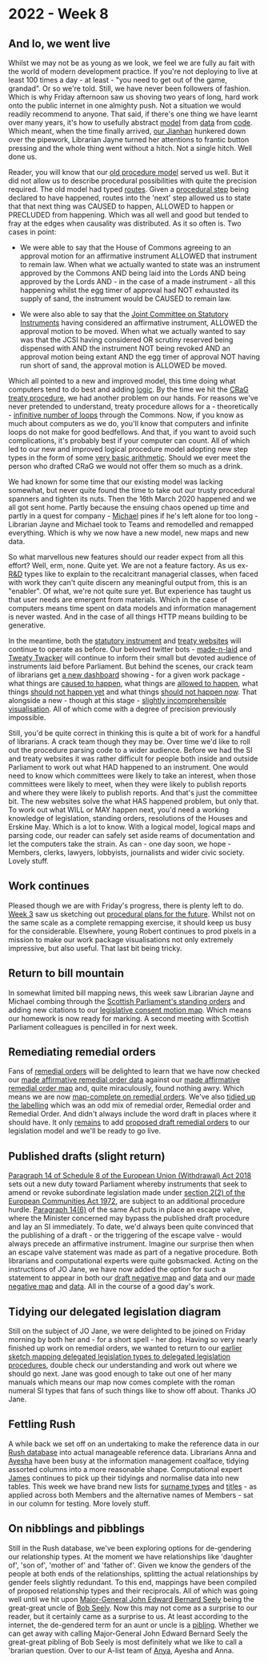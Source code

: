 # 2022 - Week 8

## And lo, we went live

Whilst we may not be as young as we look, we feel we are fully au fait with the world of modern development practice. If you're not deploying to live at least 100 times a day - at least - "you need to get out of the game, grandad". Or so we're told. Still, we have never been followers of fashion. Which is why Friday afternoon saw us shoving two years of long, hard work onto the public internet in one almighty push. Not a situation we would readily recommend to anyone. That said, if there's one thing we have learnt over many years, it's how to usefully abstract [model](https://ukparliament.github.io/ontologies/procedure/procedure-ontology.html) from [data](https://ukparliament.github.io/ontologies/procedure/maps/) from [code](https://parliamentary-procedures.herokuapp.com/meta/comments). Which meant, when the time finally arrived, [our Jianhan](https://twitter.com/jianhanzhu) hunkered down over the pipework, Librarian Jayne turned her attentions to frantic button pressing and the whole thing went without a hitch. Not a single hitch. Well done us.

Reader, you will know that our [old procedure model](https://ukparliament.github.io/ontologies/procedure/flowcharts/meta/design-notes/with-route-types/) served us well. But it did not allow us to describe procedural possibilities with quite the precision required. The old model had typed [routes](https://ukparliament.github.io/ontologies/procedure/procedure-ontology.html#d4e164). Given a [procedural step](https://ukparliament.github.io/ontologies/procedure/procedure-ontology.html#d4e175) being declared to have happened, routes into the 'next' step allowed us to state that that next thing was CAUSED to happen, ALLOWED to happen or PRECLUDED from happening. Which was all well and good but tended to fray at the edges when causality was distributed. As it so often is. Two cases in point:

* We were able to say that the House of Commons agreeing to an approval motion for an affirmative instrument ALLOWED that instrument to remain law. When what we actually wanted to state was an instrument approved by the Commons AND being laid into the Lords AND being approved by the Lords AND - in the case of a made instrument - all this happening whilst the egg timer of approval had NOT exhausted its supply of sand, the instrument would be CAUSED to remain law.

* We were also able to say that the [Joint Committee on Statutory Instruments](https://committees.parliament.uk/committee/148/statutory-instruments-joint-committee/) having considered an affirmative instrument, ALLOWED the approval motion to be moved. When what we actually wanted to say was that the JCSI having considered OR scrutiny reserved being dispensed with AND the instrument NOT being revoked AND an approval motion being extant AND the egg timer of approval NOT having run short of sand, the approval motion is ALLOWED be moved.

Which all pointed to a new and improved model, this time doing what computers tend to do best and adding [logic](https://ukparliament.github.io/ontologies/procedure/maps/meta/design-notes/#logic-steps). By the time we hit the [CRaG treaty procedure](https://ukparliament.github.io/ontologies/procedure/maps/treaties/crag-treaties/crag-treaties.pdf), we had another problem on our hands. For reasons we've never pretended to understand, treaty procedure allows for a - theoretically - [infinitive number of loops](https://www.legislation.gov.uk/ukpga/2010/25/section/20#section-20-5) through the Commons. Now, if you know as much about computers as we do, you'll know that computers and infinite loops do not make for good bedfellows. And that, if you want to avoid such complications, it's probably best if your computer can count. All of which led to our new and improved logical procedure model adopting new step types in the form of some [very basic arithmetic](https://ukparliament.github.io/ontologies/procedure/maps/meta/design-notes/#arithmetic-steps). Should we ever meet the person who drafted CRaG we would not offer them so much as a drink.

We had known for some time that our existing model was lacking somewhat, but never quite found the time to take out our trusty procedural spanners and tighten its nuts. Then the 16th March 2020 happened and we all got sent home. Partly because the ensuing chaos opened up time and partly in a quest for company - [Michael](https://twitter.com/fantasticlife) pines if he's left alone for too long - Librarian Jayne and Michael took to Teams and remodelled and remapped everything. Which is why we now have a new model, new maps and new data.

So what marvellous new features should our reader expect from all this effort? Well, erm, none. Quite yet. We are not a feature factory. As us ex-[R&D](https://www.bbc.co.uk/rd) types like to explain to the recalcitrant managerial classes, when faced with work they can't quite discern any meaningful output from, this is an "enabler". Of what, we're not quite sure yet. But experience has taught us that user needs are emergent from materials. Which in the case of computers means time spent on data models and information management is never wasted. And in the case of all things HTTP means building to be generative.

In the meantime, both the [statutory instrument](https://statutoryinstruments.parliament.uk/) and [treaty websites](https://treaties.parliament.uk/) will continue to operate as before. Our beloved twitter bots - [made-n-laid](https://twitter.com/madenlaid) and [Tweaty Twacker](https://twitter.com/TweatyTwacker) will continue to inform their small but devoted audience of instruments laid before Parliament. But behind the scenes, our crack team of librarians get [a new dashboard](https://procedures.azurewebsites.net/WorkPackages/8/stepreport) showing - for a given work package - what things are [caused to happen](https://procedures.azurewebsites.net/WorkPackages/8/stepreport#shouldhappen), what things are [allowed to happen](https://procedures.azurewebsites.net/WorkPackages/8/stepreport#mayhappen), what things [should not happen yet](https://procedures.azurewebsites.net/WorkPackages/8/stepreport#notyethappen) and what things [should not happen now](https://procedures.azurewebsites.net/WorkPackages/8/stepreport#untraversable). That alongside a new - though at this stage - [slightly incomprehensible visualisation](https://procedures.azurewebsites.net/WorkPackages/8/graph). All of which come with a degree of precision previously impossible.

Still, you'd be quite correct in thinking this is quite a bit of work for a handful of librarians. A crack team though they may be. Over time we'd like to roll out the procedure parsing code to a wider audience. Before we had the SI and treaty websites it was rather difficult for people both inside and outside Parliament to work out what HAD happened to an instrument. One would need to know which committees were likely to take an interest, when those committees were likely to meet, when they were likely to publish reports and where they were likely to publish reports. And that's just the committee bit. The new websites solve the what HAS happened problem, but only that. To work out what WILL or MAY happen next, you'd need a working knowledge of legislation, standing orders, resolutions of the Houses and Erskine May. Which is a lot to know. With a logical model, logical maps and parsing code, our reader can safely set aside reams of documentation and let the computers take the strain. As can - one day soon, we hope - Members, clerks, lawyers, lobbyists, journalists and wider civic society. Lovely stuff.

## Work continues

Pleased though we are with Friday's progress, there is plenty left to do. [Week 3](https://ukparliament.github.io/ontologies/meta/weeknotes/2022/03/#procedural-planning) saw us sketching out [procedural plans for the future](https://ukparliament.github.io/ontologies/meta/weeknotes/2022/03/). Whilst not on the same scale as a complete remapping exercise, it should keep us busy for the considerable. Elsewhere, young Robert continues to prod pixels in a mission to make our work package visualisations not only extremely impressive, but also useful. That last bit being tricky.


## Return to bill mountain

In somewhat limited bill mapping news, this week saw Librarian Jayne and Michael combing through the [Scottish Parliament's standing orders](https://www.parliament.scot/about/how-parliament-works/parliament-rules-and-guidance/standing-orders) and adding new citations to our [legislative consent motion map](https://ukparliament.github.io/ontologies/procedure/maps/legislation/primary/public-bills/components/devolved-legislature-consent/scottish-parliament/scottish-parliament-consent.pdf). Which means our homework is now ready for marking. A second meeting with Scottish Parliament colleagues is pencilled in for next week.

## Remediating remedial orders

Fans of [remedial orders](https://www.parliament.uk/site-information/glossary/remedial-orders/) will be delighted to learn that we have now checked our [made affirmative remedial order data](https://ukparliament.github.io/ontologies/procedure/maps/legislation/secondary/statutory-instruments/super-affirmative-procedures/remedial-orders/made-affirmative/made-affirmative.svg) against our [made affirmative remedial order map](https://ukparliament.github.io/ontologies/procedure/maps/legislation/secondary/statutory-instruments/super-affirmative-procedures/remedial-orders/made-affirmative/made-affirmative.pdf) and, quite miraculously, found nothing awry. Which means we are now [map-complete on remedial orders](https://ukparliament.github.io/ontologies/procedure/maps/legislation/secondary/#remedial-orders). We've also [tidied up the labelling](https://trello.com/c/qj4ri4AL/270-step-names-in-remedial-order-maps-downcase-remedial-order-add-remedial-where-missing-include-draft-where-necessary) which was an odd mix of remedial order, Remedial order and Remedial Order. And didn't always include the word draft in places where it should have. It only [remains](https://trello.com/c/9vb3lhMw/68-allow-for-proposed-remedial-orders-staging) to add [proposed draft remedial orders](https://ukparliament.github.io/ontologies/legislation/legislation-ontology.html#d4e206) to our legislation model and we'll be ready to go live.

## Published drafts (slight return)

[Paragraph 14 of Schedule 8 of the European Union (Withdrawal) Act 2018](https://www.legislation.gov.uk/ukpga/2018/16/schedule/8#schedule-8-paragraph-14-1) sets out a new duty toward Parliament whereby instruments that seek to amend or revoke subordinate legislation made under [section 2(2) of the European Communities Act 1972](https://www.legislation.gov.uk/ukpga/1972/68/section/2/2020-01-31#section-2-2), are subject to an additional procedure hurdle. [Paragraph 14(6)](https://www.legislation.gov.uk/ukpga/2018/16/schedule/8#schedule-8-paragraph-14-6) of the same Act puts in place an escape valve, where the Minister concerned may bypass the published draft procedure and lay an SI immediately. To date, we'd always been quite convinced that the publishing of a draft - or the triggering of the escape valve - would always precede an affirmative instrument. Imagine our surprise then when an escape valve statement was made as part of a negative procedure. Both librarians and computational experts were quite gobsmacked. Acting on the instructions of JO Jane, we have now added the option for such a statement to appear in both our [draft negative map](https://ukparliament.github.io/ontologies/procedure/maps/legislation/secondary/statutory-instruments/negative-procedures/draft/draft-negative.pdf) and [data](https://ukparliament.github.io/ontologies/procedure/maps/legislation/secondary/statutory-instruments/negative-procedures/draft/draft-negative.svg) and our [made negative map](https://ukparliament.github.io/ontologies/procedure/maps/legislation/secondary/statutory-instruments/negative-procedures/made/made-negative.pdf) and [data](https://ukparliament.github.io/ontologies/procedure/maps/legislation/secondary/statutory-instruments/negative-procedures/made/made-negative.svg). All in the course of a good day's work.

## Tidying our delegated legislation diagram

Still on the subject of JO Jane, we were delighted to be joined on Friday morning by both her and - for a short spell - her dog. Having so very nearly finished up work on remedial orders, we wanted to return to our [earlier sketch mapping delegated legislation types to delegated legislation procedures](https://github.com/ukparliament/ontologies/blob/master/legislation/delegated-legislation/delegated-legislation.svg), double check our understanding and work out where we should go next. Jane was good enough to take out one of her many manuals which means our map now comes complete with the roman numeral SI types that fans of such things like to show off about. Thanks JO Jane.

## Fettling Rush

A while back we set off on an undertaking to make the reference data in our [Rush database](https://membersafter1832.historyofparliamentonline.org/) into actual manageable reference data. Librarians Anna and [Ayesha](https://twitter.com/askalibrarylady) have been busy at the information management coalface, tidying assorted columns into a more reasonable shape. Computational expert [James](https://twitter.com/jamesjefferies) continues to pick up their tidyings and normalise data into new tables. This week we have brand new lists for [surname types](https://membersafter1832.historyofparliamentonline.org/surname_types) and [titles](https://membersafter1832.historyofparliamentonline.org/honorifics) - as applied across both Members and the alternative names of Members - sat in our column for testing. More lovely stuff.

## On nibblings and pibblings

Still in the Rush database, we've been exploring options for de-gendering our relationship types. At the moment we have relationships like 'daughter of', 'son of', 'mother of' and 'father of'. Given we know the genders of the people at both ends of the relationships, splitting the actual relationships by gender feels slightly redundant. To this end, mappings have been compiled of proposed relationship types and their reciprocals. All of which was going well until we hit upon [Major-General John Edward Bernard Seely](https://membersafter1832.historyofparliamentonline.org/members/8073) being the great-great uncle of [Bob Seely](https://membersafter1832.historyofparliamentonline.org/members/9910). Now this may not come as a surprise to our reader, but it certainly came as a surprise to us. At least according to the internet, the de-gendered term for an aunt or uncle is a [pibling](https://www.dictionary.com/e/aunt-uncle-niece-nephew-words/). Whether we can get away with calling Major-General John Edward Bernard Seely the great-great pibling of Bob Seely is most definitely what we like to call a 'brarian question. Over to our A-list team of [Anya](https://twitter.com/bitten_), Ayesha and Anna.



